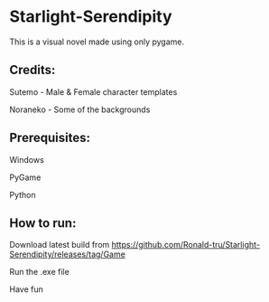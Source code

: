 # Starlight-Serendipity
This is a visual novel made using only pygame.

## Credits:

Sutemo - Male & Female character templates

Noraneko - Some of the backgrounds

## Prerequisites:

Windows

PyGame

Python

## How to run:

Download latest build from https://github.com/Ronald-tru/Starlight-Serendipity/releases/tag/Game

Run the .exe file

Have fun
